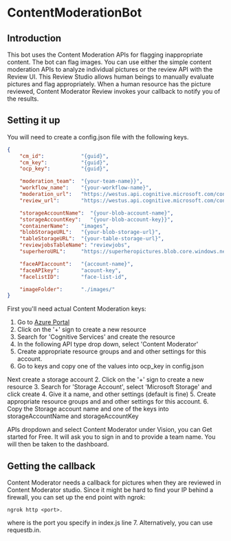 # ContentModerationBot

## Introduction
This bot uses the Content Moderation APIs for flagging inappropriate content. The bot can flag  images. You can use either the simple content moderation APIs to analyze individual pictures or the review API with the Review UI. This Review Studio allows human beings to manually evaluate pictures and flag appropriately. When a human resource has the picture reviewed, Content Moderator Review invokes your callback to notify you of the results. 

## Setting it up
You will need to create a config.json file with the following keys. 

``` JSON
{
    "cm_id":            "{guid}",
    "cm_key":           "{guid}", 
    "ocp_key":          "{guid}",

    "moderation_team":  "{your-team-name}}",
    "workflow_name":    "{your-workflow-name}",
    "moderation_url":   "https://westus.api.cognitive.microsoft.com/contentmoderator/moderate/v1.0/",
    "review_url":       "https://westus.api.cognitive.microsoft.com/contentmoderator/review/v1.0/teams/",

    "storageAccountName":  "{your-blob-account-name}",
    "storageAccountKey":   "{your-blob-account-key}}",
    "containerName":    "images",
    "blobStorageURL":   "{your-blob-storage-url}",
    "tableStorageURL":  "{your-table-storage-url}",
    "reviewjobsTableName": "reviewjobs",
    "superheroURL":     "https://superheropictures.blob.core.windows.net/reference/",

    "faceAPIaccount":   "{account-name}",
    "faceAPIkey":       "acount-key",
    "facelistID":       "face-list-id",

    "imageFolder":      "./images/"
}   
```
First you'll need actual Content Moderation keys: 
1. Go to [Azure Portal](https://portal.azure.com) 
2. Click on the '+' sign to create a new resource
3. Search for 'Cognitive Services' and create the resource
4. In the following API type drop down, select 'Content Moderator'
5. Create appropriate resource groups and and other settings for this account.
6. Go to keys and copy one of the values into ocp_key in config.json  

Next create a storage account
2. Click on the '+' sign to create a new resource
3. Search for 'Storage Account', select 'Microsoft Storage' and click create 
4. Give it a name, and other settings (default is fine)
5. Create appropriate resource groups and and other settings for this account.
6. Copy the Storage account name and one of the keys into storageAccountName and storageAccountKey


APIs dropdown and select Content Moderator under Vision, you can Get started for Free. It will ask you to sign in and to provide a team name. You will then be taken to the dashboard. 

## Getting the callback
Content Moderator needs a callback for pictures when they are reviewed in Content Moderator studio. Since it might be hard to find your IP behind a firewall, you can set up the end point with ngrok: 
```
ngrok http <port>.
```
where <port> is the port you specify in index.js line 7. Alternatively, you can use requestb.in. 
